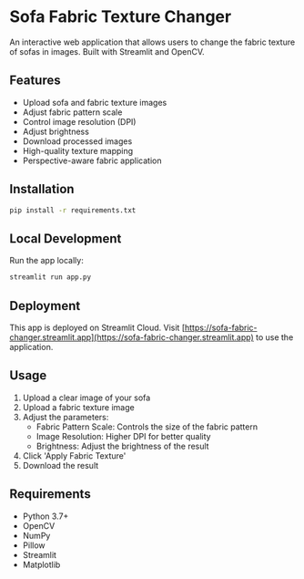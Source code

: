 # Sofa Fabric Texture Changer

An interactive web application that allows users to change the fabric texture of sofas in images. Built with Streamlit and OpenCV.

## Features

- Upload sofa and fabric texture images
- Adjust fabric pattern scale
- Control image resolution (DPI)
- Adjust brightness
- Download processed images
- High-quality texture mapping
- Perspective-aware fabric application

## Installation

```bash
pip install -r requirements.txt
```

## Local Development

Run the app locally:

```bash
streamlit run app.py
```

## Deployment

This app is deployed on Streamlit Cloud. Visit [https://sofa-fabric-changer.streamlit.app](https://sofa-fabric-changer.streamlit.app) to use the application.

## Usage

1. Upload a clear image of your sofa
2. Upload a fabric texture image
3. Adjust the parameters:
   - Fabric Pattern Scale: Controls the size of the fabric pattern
   - Image Resolution: Higher DPI for better quality
   - Brightness: Adjust the brightness of the result
4. Click 'Apply Fabric Texture'
5. Download the result

## Requirements

- Python 3.7+
- OpenCV
- NumPy
- Pillow
- Streamlit
- Matplotlib
